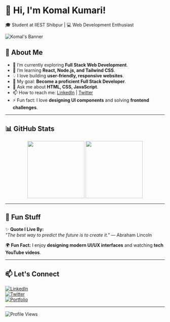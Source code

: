 # 👋 Hi, I'm Komal Kumari!  
🎓 Student at IIEST Shibpur | 💻 Web Development Enthusiast  

![Komal's Banner](https://source.unsplash.com/1600x500/?technology,coding)

## 🌟 About Me  
- 🔭 I’m currently exploring **Full Stack Web Development**.  
- 🌱 I’m learning **React, Node.js, and Tailwind CSS**.  
- 💡 I love building **user-friendly, responsive websites**.  
- 🎯 My goal: **Become a proficient Full Stack Developer**.  
- 💬 Ask me about **HTML, CSS, JavaScript**.  
- 📫 How to reach me: [LinkedIn](https://www.linkedin.com/) | [Twitter](https://twitter.com/)  
- ⚡ Fun fact: I love **designing UI components** and solving **frontend challenges**.  

---


## 📊 GitHub Stats  
<p align="center">
  <img src="https://github-readme-stats.vercel.app/api?username=Komal2421&show_icons=true&theme=radical" height="180px"/>
  <img src="https://github-readme-stats.vercel.app/api/top-langs/?username=Komal2421&layout=compact&theme=radical" height="180px"/>
</p>

---

## 🎨 Fun Stuff  
✨ **Quote I Live By:**  
*"The best way to predict the future is to create it."* — Abraham Lincoln  

🌍 **Fun Fact:** I enjoy **designing modern UI/UX interfaces** and watching **tech YouTube videos**.  

---

## 📫 Let's Connect  
[![LinkedIn](https://img.shields.io/badge/LinkedIn-0077B5?style=flat-square&logo=linkedin&logoColor=white)](https://www.linkedin.com/)  
[![Twitter](https://img.shields.io/badge/Twitter-1DA1F2?style=flat-square&logo=twitter&logoColor=white)](https://twitter.com/)  
[![Portfolio](https://img.shields.io/badge/Portfolio-000000?style=flat-square&logo=firefox&logoColor=white)](https://your-portfolio-link.com/)  

---

![Profile Views](https://komarev.com/ghpvc/?username=your-username&style=flat-square)
